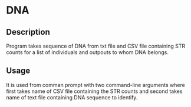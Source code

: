 # DNA
## Description
Program takes sequence of DNA from txt file and CSV file containing STR counts for a list of individuals and outpouts to whom DNA belongs.
## Usage
It is used from comman prompt with two command-line arguments where first takes name of CSV file containing the STR counts and second takes 
name of text file containing DNA sequence to identify.
